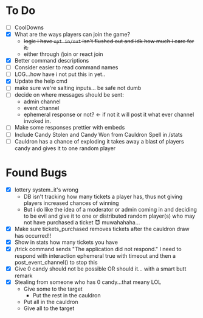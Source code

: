 # To Do
- [ ] CoolDowns
- [x] What are the ways players can join the game?
  - ~~logic i have `opt in/out` isn't flushed out and idk how much i care for it.~~
  - either through /join or react join
- [x] Better command descriptions
- [ ] Consider easier to read command names
- [ ] LOG...how have i not put this in yet..
- [x] Update the help cmd
- [ ] make sure we're salting inputs... be safe not dumb
- [ ] decide on where messages should be sent:
  - admin channel
  - event channel
  - ephemeral response or not? <- if not it will post it what ever channel invoked in.
- [ ] Make some responses prettier with embeds
- [ ] Include Candy Stolen and Candy Won from Cauldron Spell in /stats
- [ ] Cauldron has a chance of exploding it takes away a blast of players candy and gives it to one random player

# Found Bugs
- [x] lottery system..it's wrong
  - DB isn't tracking how many tickets a player has, thus not giving players increased chances of winning
  - But i do like the idea of a moderator or admin coming in and deciding to be evil and give it to one or distributed random player(s) who may not have purchased a ticket 😈 muwahahaha...
- [x] Make sure tickets_purchased removes tickets after the cauldron draw has occurred!!
- [x] Show in stats how many tickets you have
- [x] /trick command sends "The application did not respond." I need to respond with interaction ephemeral true with timeout and then a post_event_channel() to stop this
- [x] Give 0 candy should not be possible OR should it… with a smart butt remark
- [x] Stealing from someone who has 0 candy...that meany LOL
  - Give some to the target
    - Put the rest in the cauldron
  - Put all in the cauldron
  - Give all to the target
